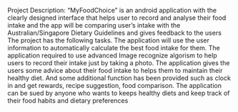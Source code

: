 Project Description:
“MyFoodChoice” is an android application with the clearly designed interface that helps user to record and analyse their food intake and the app will be comparing user’s intake with the Australian/Singapore Dietary Guidelines and gives feedback to the users
The project has the following tasks.
The application will use the user information to automatically calculate the best food intake for them. The application required to use advanced Image recognize algorism to help users to record their intake just by taking a photo. The application gives the users some advice about their food intake to helps them to maintain their healthy diet. And some additional function has been provided such as clock in and get rewards, recipe suggestion, food comparison.
The application can be sued by anyone who wants to keeps healthy diets and keep track of their food habits and dietary preferences
